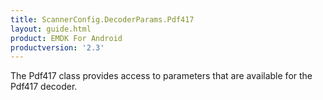 ```yaml
---
title: ScannerConfig.DecoderParams.Pdf417
layout: guide.html
product: EMDK For Android
productversion: '2.3'
---
```


The Pdf417 class provides access to parameters that are available for
 the Pdf417 decoder.













